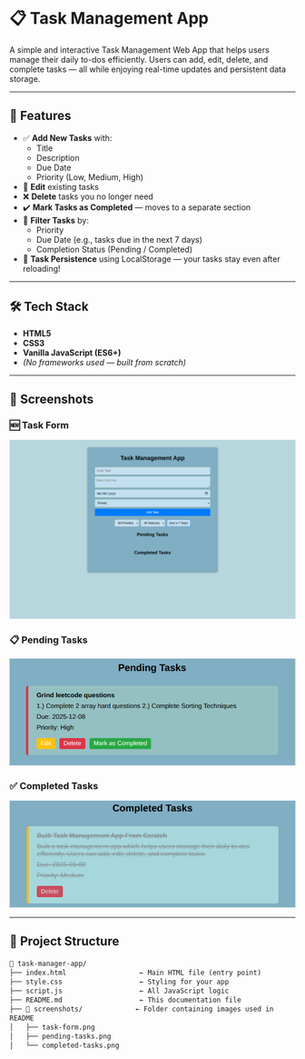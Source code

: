 # 📋 Task Management App

A simple and interactive Task Management Web App that helps users manage their daily to-dos efficiently. Users can add, edit, delete, and complete tasks — all while enjoying real-time updates and persistent data storage.

---

## 🚀 Features

- ✅ **Add New Tasks** with:
  - Title
  - Description
  - Due Date
  - Priority (Low, Medium, High)
- 📝 **Edit** existing tasks
- ❌ **Delete** tasks you no longer need
- ✔️ **Mark Tasks as Completed** — moves to a separate section
- 🎯 **Filter Tasks** by:
  - Priority
  - Due Date (e.g., tasks due in the next 7 days)
  - Completion Status (Pending / Completed)
- 💾 **Task Persistence** using LocalStorage — your tasks stay even after reloading!

---

## 🛠️ Tech Stack

- **HTML5**
- **CSS3**
- **Vanilla JavaScript (ES6+)**
- *(No frameworks used — built from scratch)*

---


## 📸 Screenshots

### 🆕 Task Form
![Task Form](./screenshots/task-form.png)

### 📋 Pending Tasks
![Pending Tasks](./screenshots/pending-tasks.png)

### ✅ Completed Tasks
![Completed Tasks](./screenshots/completed-tasks.png)


---

## 📂 Project Structure

```
📁 task-manager-app/
├── index.html                  ← Main HTML file (entry point)
├── style.css                   ← Styling for your app
├── script.js                   ← All JavaScript logic
├── README.md                   ← This documentation file
├── 📁 screenshots/             ← Folder containing images used in README
│   ├── task-form.png
│   ├── pending-tasks.png
│   └── completed-tasks.png
```


